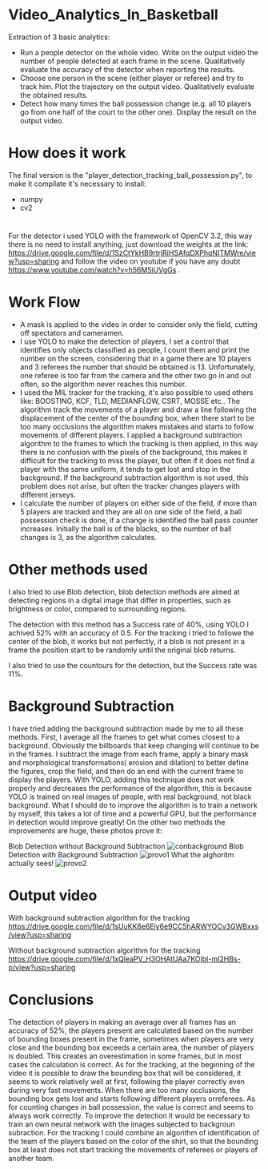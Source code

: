 # Video_Analytics_In_Basketball
Extraction of 3 basic analytics: 
- Run a people detector on the whole video. Write on the output video the number of people detected at each frame in the scene. Qualitatively evaluate the accuracy of the detector when reporting the results. 
- Choose one person in the scene (either player or referee) and try to track him. Plot the trajectory on the output video. Qualitatively evaluate the obtained results.
- Detect how many times the ball possession change (e.g. all 10 players go from one half of the court to the other one). Display the result on the output video.
# How does it work
The final version is the "player_detection_tracking_ball_possession.py", to make it compilate it's necessary to install: 
* numpy
* cv2
#
For the detector i used YOLO with the framework of OpenCV 3.2, this way there is no need to install anything, just download the weights at the link: https://drive.google.com/file/d/1SzCtYkHB9rtrjRiHSAfqDXPhqNITMWre/view?usp=sharing 
and follow the video on youtube if you have any doubt https://www.youtube.com/watch?v=h56M5iUVgGs .
# Work Flow
* A mask is applied to the video in order to consider only the field, cutting off spectators and cameramen.
* I use YOLO to make the detection of players, I set a control that identifies only objects classified as people, I count them and print the number on the screen, considering that in a game there are 10 players and 3 referees the number that should be obtained is 13. Unfortunately, one referee is too far from the camera and the other two go in and out often, so the algorithm never reaches this number. 
* I used the MIL tracker for the tracking, it's also possible to used others like: BOOSTING, KCF, TLD, MEDIANFLOW, CSRT, MOSSE etc.. The algorithm track the movements of a player and draw a line following the displacement of the center of the bounding box, when there start to be too many occlusions the algorithm makes mistakes and starts to follow movements of different players. I applied a background subtraction algorithm to the frames to which the tracking is then applied, in this way there is no confusion with the pixels of the background, this makes it difficult for the tracking to miss the player, but often if it does not find a player with the same uniform, it tends to get lost and stop in the background. If the background subtraction algorithm is not used, this problem does not arise, but often the tracker changes players with different jerseys. 
* I calculate the number of players on either side of the field, if more than 5 players are tracked and they are all on one side of the field, a ball possession check is done, if a change is identified the ball pass counter increases. Initially the ball is of the blacks, so the number of ball changes is 3, as the algorithm calculates. 
# Other methods used 
I also tried to use  Blob detection, blob detection methods are aimed at detecting regions in a digital image that differ in properties, such as brightness or color, compared to surrounding regions. 


The detection with this method has a Success rate of 40%, using YOLO I achived 52% with an accuracy of 0.5. 
For the tracking i tried to followe the center of the blob, it works but not perfectly, it a blob is not present in a frame the position start to be randomly until the original blob returns.

I also tried to use the countours for the detection, but the Success rate was 11%.

# Background Subtraction
I have tried adding the background subtraction made by me to all these methods. First, I average all the frames to get what comes closest to a background. Obviously the billboards that keep changing will continue to be in the frames. I subtract the image from each frame, apply a binary mask and morphological transformations( erosion and dilation) to better define the figures, crop the field, and then do an end with the current frame to display the players.
With YOLO, adding this technique does not work properly and decreases the performance of the algorithm, this is because YOLO is trained on real images of people, with real background, not black background. What I should do to improve the algorithm is to train a network by myself, this takes a lot of time and a powerful GPU, but the performance in detection would improve greatly! 
On the other two methods the improvements are huge, these photos prove it:

Blob Detection without Background Subtraction 
![conbackground](https://user-images.githubusercontent.com/44268830/121672061-a1593e00-caaf-11eb-9375-76a6e713126a.png)
Blob Detection with Background Subtraction 
![provo1](https://user-images.githubusercontent.com/44268830/121672076-a74f1f00-caaf-11eb-8cd5-1b8e3cbac012.png)
What the alghoritm actually sees!
![provo2](https://user-images.githubusercontent.com/44268830/121672443-188ed200-cab0-11eb-8526-5c3189f0ebfd.png)

# Output video
With background subtraction algorithm for the tracking
https://drive.google.com/file/d/1sUuKK8e6Ejy6e9CC5hARWYOCv3GWBxxs/view?usp=sharing 


Without background subtraction algorithm for the tracking
https://drive.google.com/file/d/1xQleaPV_H3OHAtUAa7KOjbI-mI2HBs-p/view?usp=sharing 

# Conclusions 
The detection of players in making an average over all frames has an accuracy of 52\%, the players present are calculated based on the number of bounding boxes present in the frame, sometimes when players are very close and the bounding box exceeds a certain area, the number of players is doubled. This creates an overestimation in some frames, but in most cases the calculation is correct. 
As for the tracking, at the beginning of the video it is possible to draw the bounding box that will be considered, it seems to work relatively well at first, following the player correctly even during very fast movements. When there are too many occlusions, the bounding box gets lost and starts following different players orreferees. 
As for counting changes in ball possession, the value is correct and seems to always work correctly. To improve the detection it would be necessary to train an own neural network with the images subjected to backgroun subraction. 
For the tracking I could combine an algorithm of identification of the team of the players based on the color of the shirt, so that the bounding box at least does not start tracking the movements of referees or players of another team. 
